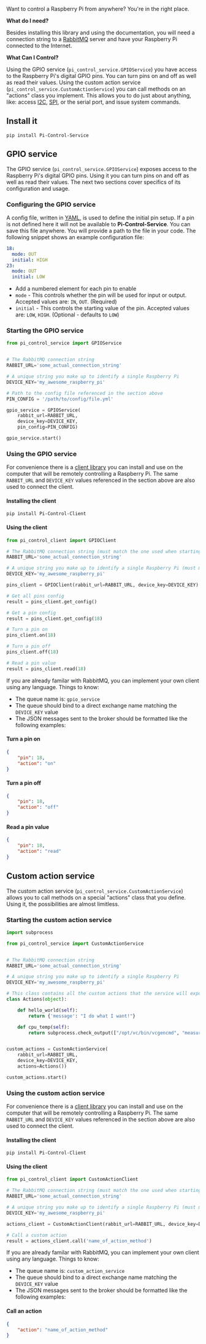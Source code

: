 Want to control a Raspberry Pi from anywhere? You're in the right place.

**What do I need?**

Besides installing this library and using the documentation, you will need a connection string to a [RabbitMQ](https://www.rabbitmq.com/) server and have your Raspberry Pi connected to the Internet.

**What Can I Control?**

Using the GPIO service (`pi_control_service.GPIOService`) you have access to the Raspberry Pi's digital GPIO pins. You can turn pins on and off as well as read their values. Using the custom action service (`pi_control_service.CustomActionService`) you can call methods on an "actions" class you implement. This allows you to do just about anything, like: access [I2C](http://en.wikipedia.org/wiki/I%C2%B2C), [SPI](http://en.wikipedia.org/wiki/Serial_Peripheral_Interface_Bus), or the serial port, and issue system commands.


## Install it

```
pip install Pi-Control-Service
```

## GPIO service

The GPIO service (`pi_control_service.GPIOService`) exposes access to the Raspberry Pi's digital GPIO pins. Using it you can turn pins on and off as well as read their values. The next two sections cover specifics of its configuration and usage.

### Configuring the GPIO service

A config file, written in [YAML](http://en.wikipedia.org/wiki/YAML), is used to define the initial pin setup. If a pin is not defined here it will not be available to **Pi-Control-Service**. You can save this file anywhere. You will provide a path to the file in your code. The following snippet shows an example configuration file:

```yaml
18:
  mode: OUT
  initial: HIGH
23:
  mode: OUT
  initial: LOW
```

* Add a numbered element for each pin to enable
* `mode` - This controls whether the pin will be used for input or output. Accepted values are: `IN`, `OUT`. (Required)
* `initial` - This controls the starting value of the pin. Accepted values are: `LOW`, `HIGH`. (Optional - defaults to `LOW`)

### Starting the GPIO service

```python
from pi_control_service import GPIOService


# The RabbitMQ connection string
RABBIT_URL='some_actual_connection_string'

# A unique string you make up to identify a single Raspberry Pi
DEVICE_KEY='my_awesome_raspberry_pi'

# Path to the config file referenced in the section above
PIN_CONFIG = '/path/to/config/file.yml'

gpio_service = GPIOService(
    rabbit_url=RABBIT_URL,
    device_key=DEVICE_KEY,
    pin_config=PIN_CONFIG)

gpio_service.start()
```

### Using the GPIO service

For convenience there is a [client library](https://github.com/projectweekend/Pi-Control-Client) you can install and use on the computer that will be remotely controlling a Raspberry Pi. The same `RABBIT_URL` and `DEVICE_KEY` values referenced in the section above are also used to connect the client.

#### Installing the client

```
pip install Pi-Control-Client
```

#### Using the client

```python
from pi_control_client import GPIOClient

# The RabbitMQ connection string (must match the one used when starting the service)
RABBIT_URL='some_actual_connection_string'

# A unique string you make up to identify a single Raspberry Pi (must match the one used when starting the service)
DEVICE_KEY='my_awesome_raspberry_pi'

pins_client = GPIOClient(rabbit_url=RABBIT_URL, device_key=DEVICE_KEY)

# Get all pins config
result = pins_client.get_config()

# Get a pin config
result = pins_client.get_config(18)

# Turn a pin on
pins_client.on(18)

# Turn a pin off
pins_client.off(18)

# Read a pin value
result = pins_client.read(18)
```

If you are already familar with RabbitMQ, you can implement your own client using any language. Things to know:

* The queue name is: `gpio_service`
* The queue should bind to a direct exchange name matching the `DEVICE_KEY` value
* The JSON messages sent to the broker should be formatted like the following examples:


#### Turn a pin on
```json
{
    "pin": 18,
    "action": "on"
}
```


#### Turn a pin off
```json
{
    "pin": 18,
    "action": "off"
}
```


#### Read a pin value
```json
{
    "pin": 18,
    "action": "read"
}
```


## Custom action service

The custom action service (`pi_control_service.CustomActionService`) allows you to call methods on a special "actions" class that you define. Using it, the possibilities are almost limitless.


### Starting the custom action service

```python
import subprocess

from pi_control_service import CustomActionService


# The RabbitMQ connection string
RABBIT_URL='some_actual_connection_string'

# A unique string you make up to identify a single Raspberry Pi
DEVICE_KEY='my_awesome_raspberry_pi'

# This class contains all the custom actions that the service will expose
class Actions(object):

    def hello_world(self):
        return {'message': "I do what I want!"}

    def cpu_temp(self):
        return subprocess.check_output(["/opt/vc/bin/vcgencmd", "measure_temp"])


custom_actions = CustomActionService(
    rabbit_url=RABBIT_URL,
    device_key=DEVICE_KEY,
    actions=Actions())

custom_actions.start()
```

### Using the custom action service

For convenience there is a [client library](https://github.com/projectweekend/Pi-Control-Client) you can install and use on the computer that will be remotely controlling a Raspberry Pi. The same `RABBIT_URL` and `DEVICE_KEY` values referenced in the section above are also used to connect the client.


#### Installing the client

```
pip install Pi-Control-Client
```


#### Using the client

```python
from pi_control_client import CustomActionClient

# The RabbitMQ connection string (must match the one used when starting the service)
RABBIT_URL='some_actual_connection_string'

# A unique string you make up to identify a single Raspberry Pi (must match the one used when starting the service)
DEVICE_KEY='my_awesome_raspberry_pi'

actions_client = CustomActionClient(rabbit_url=RABBIT_URL, device_key=DEVICE_KEY)

# Call a custom action
result = actions_client.call('name_of_action_method')
```

If you are already familar with RabbitMQ, you can implement your own client using any language. Things to know:

* The queue name is: `custom_action_service`
* The queue should bind to a direct exchange name matching the `DEVICE_KEY` value
* The JSON messages sent to the broker should be formatted like the following examples:


#### Call an action
```json
{
    "action": "name_of_action_method"
}
```
